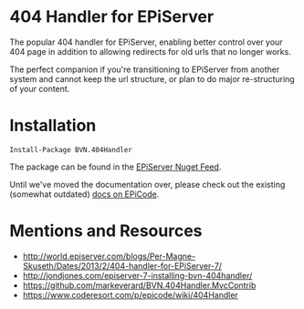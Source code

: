 # 404 Handler for EPiServer
The popular 404 handler for EPiServer, enabling better control over your 404 page in addition to allowing redirects for old urls that no longer works.

The perfect companion if you're transitioning to EPiServer from another system and cannot keep the url structure, or plan to do major re-structuring of your content.

# Installation
`Install-Package BVN.404Handler`

The package can be found in the [EPiServer Nuget Feed](http://nuget.episerver.com/).

Until we've moved the documentation over, please check out the existing (somewhat outdated) [docs on EPiCode](https://www.coderesort.com/p/epicode/wiki/404Handler).

# Mentions and Resources
* http://world.episerver.com/blogs/Per-Magne-Skuseth/Dates/2013/2/404-handler-for-EPiServer-7/
* http://jondjones.com/episerver-7-installing-bvn-404handler/
* https://github.com/markeverard/BVN.404Handler.MvcContrib
* https://www.coderesort.com/p/epicode/wiki/404Handler
